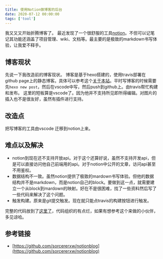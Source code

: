 ```yaml
---
title: 使用Notion做博客的后台
date: 2020-07-12 00:00:00
tags: ['tool']
---
```

我又又又开始折腾博客了。
最近发现了一个很舒服的工具[notion](https://www.notion.so/)。不但可以记笔记其功能还涵盖了项目管理、wiki、文档等。最主要的是极致的markdown书写体验，让我爱不释手。
## 博客现状
先说一下我改造前的博客现状。
博客是基于hexo搭建的，使用travis部署在github page上的静态博客。具体可以参考这个[关于本站](https://lmikoto.com/2020/05/07/%E5%85%B3%E4%BA%8E%E6%9C%AC%E7%AB%99/)。平时写博客的时候需要先`hexo new post`，然后在vscode中写，然后push到github上。由travis帮忙构建和发布。
这里的短板算是vscode了。因为他并不支持所见即所得编辑。对图片的插入也不是很友好，虽然有插件进行支持。
## 改造点
把写博客的工具由vscode 迁移到notion上来。
## 难点以及解决
- notion到现在还不支持开放api。对于这个还算好说，虽然不支持开发api，但是可以直接访问他自己前端用的api。对于notion中公开的文章，访问api甚至不用鉴权。
- 数据结构不一致。虽然notion提供了极致的mardown书写体验。但他的数据结构并不是markdown，而是notion自己的block。要做到这一点，就需要建立一个从block到mardown的映射。好在不是很困难，找了一些资料然后写了一些代码来解决了这个问题。
- 触发构建。原来是git提交触发。现在就只能点travis的构建按钮进行触发。


完整的代码放到了[这里了](https://github.com/lmikoto/blog/tree/master/notion)，代码组织的有点烂，如果有想参考这个来做的小伙伴，多见谅哈。
## 参考链接
- [https://github.com/sorcererxw/notionblog](https://github.com/sorcererxw/notionblog)


